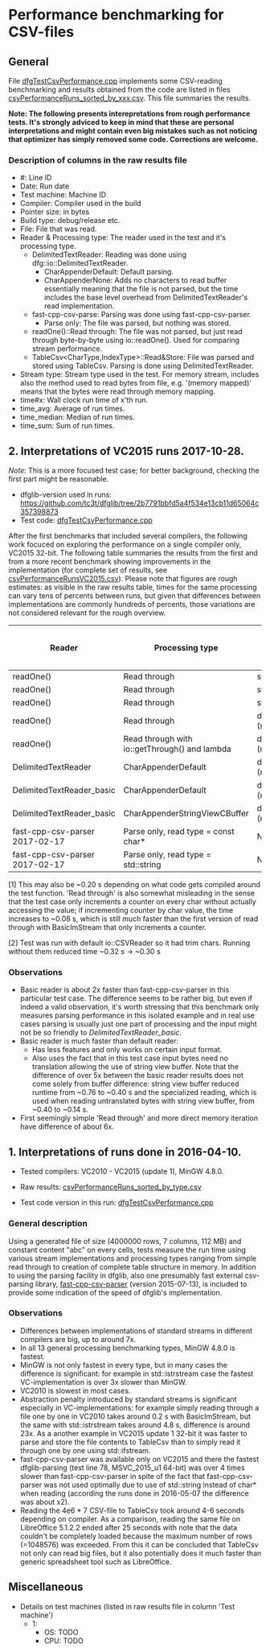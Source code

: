 # Performance benchmarking for CSV-files

## General

File [dfgTestCsvPerformance.cpp](https://github.com/tc3t/dfglib/blob/master/dfgTest/dfgTestCsvPerformance.cpp) implements some CSV-reading benchmarking and results obtained from the code are listed in files [csvPerformanceRuns_sorted_by_xxx.csv](https://github.com/tc3t/dfglib/blob/master/misc/). This file summaries the results.

**Note: The following presents interepretations from rough performance tests. It's strongly adviced to keep in mind that these are personal interpretations and might contain even big mistakes such as not noticing that optimizer has simply removed some code. Corrections are welcome.**

### Description of columns in the raw results file

* \#: Line ID
* Date: Run date
* Test machine: Machine ID
* Compiler: Compiler used in the build
* Pointer size: in bytes
* Build type: debug/release etc.
* File: File that was read.
* Reader & Processing type: The reader used in the test and it's processing type.
    * DelimitedTextReader: Reading was done using dfg::io::DelimitedTextReader.
        * CharAppenderDefault: Default parsing.
        * CharAppenderNone: Adds no characters to read buffer essentially meaning that the file is not parsed, but the time includes the base level overhead from DelimitedTextReader's read implementation.
    * fast-cpp-csv-parse: Parsing was done using fast-cpp-csv-parser.
        * Parse only: The file was parsed, but nothing was stored.
    * readOne()::Read through: The file was not parsed, but just read through byte-by-byte using io::readOne(). Used for comparing stream performance.
    * TableCsv<CharType,IndexType>::Read&Store: File was parsed and stored using TableCsv. Parsing is done using DelimitedTextReader.
* Stream type: Stream type used in the test. For memory stream, includes also the method used to read bytes from file, e.g. '(memory mapped)' means that the bytes were read through memory mapping.
* time#x: Wall clock run time of x'th run.
* time_avg: Average of run times.
* time_median: Median of run times.
* time_sum: Sum of run times.

## 2. Interpretations of VC2015 runs 2017-10-28.

*Note:*  This is a more focused test case; for better background, checking the first part might be reasonable.

* dfglib-version used in runs: https://github.com/tc3t/dfglib/tree/2b7791bbfd5a4f534e13cb11d65064c357398873
* Test code: [dfgTestCsvPerformance.cpp](https://github.com/tc3t/dfglib/blob/2b7791bbfd5a4f534e13cb11d65064c357398873/dfgTest/dfgTestCsvPerformance.cpp)

After the first benchmarks that included several compilers, the following work focuced on exploring the performance on a single compiler only, VC2015 32-bit. The following table summaries the results from the first and from a more recent benchmark showing improvements in the implementation (for complete set of results, see [csvPerformanceRunsVC2015.csv](https://github.com/tc3t/dfglib/blob/master/misc/csvPerformanceRunsVC2015.csv)). Please note that figures are rough estimates: as visible in the raw results table, times for the same processing can vary tens of percents between runs, but given that differences between implementations are commonly hundreds of percents, those variations are not considered relevant for the rough overview.


| Reader | Processing type | Stream type |  Median time (2017-08-20) | Median time (2017-10-28) | Relative time (2017-10-28) |
| ------------- | ------------- | ------------- | ------------- | ------------- | ------------- |
| readOne() | Read through | std::istrstream | N/A | 4.35 | 34 |
| readOne() | Read through | std::istringstream | N/A | 4.25 | 30 |
| readOne() | Read through | std::ifstream | N/A | 5.82 | 42 |
| readOne() | Read through | dfg::io::BasicImStream (memory mapped) | 0.21 | 0.21  | 1.5 |
| readOne() | Read through with io::getThrough() and lambda | dfg::io::BasicImStream (memory mapped) | N/A | 0.032 [1] | 0.23 |
| DelimitedTextReader | CharAppenderDefault | dfg::io::BasicImStream (memory mapped) | 2.09 | 1.28 | 9.1 |
| DelimitedTextReader_basic | CharAppenderDefault | dfg::io::BasicImStream (memory mapped) | 1.21 | 0.76 | 5.4 |
| DelimitedTextReader_basic | CharAppenderStringViewCBuffer | dfg::io::BasicImStream (memory mapped) | N/A | 0.14 | 1.0 |
| fast-cpp-csv-parser 2017-02-17 | Parse only, read type = const char* | N/A | 0.32 | 0.32 [2] | 2.3 |
| fast-cpp-csv-parser 2017-02-17 | Parse only, read type = std::string | N/A | 0.67 | 0.68 | 4.9 |

[1] This may also be ~0.20 s depending on what code gets compiled around the test function. 'Read through' is also somewhat misleading in the sense that the test case only increments a counter on every char without actually accessing the value; if incrementing counter by char value, the time increases to ~0.08 s, which is still much faster than the first version of read through with BasicImStream that only increments a counter.

[2] Test was run with default io::CSVReader so it had trim chars. Running without them reduced time ~0.32 s -> ~0.30 s

### Observations
* Basic reader is about 2x faster than fast-cpp-csv-parser in this particular test case. The difference seems to be rather big, but even if indeed a valid observation, it's worth stressing that this benchmark only measures parsing performance in this isolated example and in real use cases parsing is usually just one part of processing and the input might not be so friendly to *DelimitedTextReader_basic*.
* Basic reader is much faster than default reader:
    * Has less features and only works on certain input format.
    * Also uses the fact that in this test case input bytes need no translation allowing the use of string view buffer. Note that the difference of over 5x between the basic reader results does not come solely from buffer difference: string view buffer reduced runtime from ~0.76 to ~0.40 s and the specialized reading, which is used when reading untranslated bytes with string view buffer, from ~0.40 to ~0.14 s.
* First seemingly simple 'Read through' and more direct memory iteration have difference of about 6x.

## 1. Interpretations of runs done in 2016-04-10.

* Tested compilers: VC2010 - VC2015 (update 1), MinGW 4.8.0.

* Raw results: [csvPerformanceRuns_sorted_by_type.csv](https://github.com/tc3t/dfglib/blob/master/misc/csvPerformanceRuns_sorted_by_type.csv)

* Test code version in this run: [dfgTestCsvPerformance.cpp](https://github.com/tc3t/dfglib/blob/223af92b942967bf55ff712d2f74e76bd77504bc/dfgTest/dfgTestCsvPerformance.cpp)

### General description
Using a generated file of size (4000000 rows, 7 columns, 112 MB) and constant content "abc" on every cells, tests measure the run time using various stream implementations and processing types ranging from simple read through to creation of complete table structure in memory. In addition to using the parsing facility in dfglib, also one presumably fast external csv-parsing library, [fast-cpp-csv-parser](https://github.com/ben-strasser/fast-cpp-csv-parser/) (version 2015-07-13), is included to provide some indication of the speed of dfglib's implementation.

### Observations
* Differences between implementations of standard streams in different compilers are big, up to around 7x.
* In all 13 general processing benchmarking types, MinGW 4.8.0 is fastest.
* MinGW is not only fastest in every type, but in many cases the difference is significant: for example in std::istrstream case the fastest VC-implementation is over 3x slower than MinGW.
* VC2010 is slowest in most cases.
* Abstraction penalty introduced by standard streams is significant especially in VC-implementations: for example simply reading through a file one by one in VC2010 takes around 0.2 s with BasicImStream, but the same with std::istrstream takes around 4.8 s, difference is around 23x. As a another example in VC2015 update 1 32-bit it was faster to parse and store the file contents to TableCsv than to simply read it through one by one using std::ifstream.
* fast-cpp-csv-parser was available only on VC2015 and there the fastest dfglib-parsing (test line 78, MSVC_2015_u1 64-bit) was over 4 times slower than fast-cpp-csv-parser in spite of the fact that fast-cpp-csv-parser was not used optimally due to use of std::string instead of char* when reading (according the runs done in 2016-05-07 the difference was about x2).
* Reading the 4e6 * 7 CSV-file to TableCsv took around 4-6 seconds depending on compiler. As a comparison, reading the same file on LibreOffice 5.1.2.2 ended after 25 seconds with note that the data couldn't be completely loaded because the maximum number of rows (=1048576) was exceeded. From this it can be concluded that TableCsv not only can read big files, but it also potentially does it much faster than generic spreadsheet tool such as LibreOffice.

## Miscellaneous

* Details on test machines (listed in raw results file in column 'Test machine')
    * 1: 
        * OS: TODO
        * CPU: TODO

